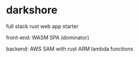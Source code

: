 # darkshore
full stack rust web app starter

front-end: WASM SPA (dominator)

backend: AWS SAM with rust ARM lambda functions
